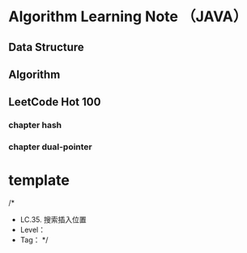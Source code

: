# Algorithm Learning Note （JAVA）

## Data Structure


## Algorithm

## LeetCode Hot 100

### chapter hash

### chapter dual-pointer


# template

/*
 * LC.35. 搜索插入位置
 * Level：
 * Tag：
 */